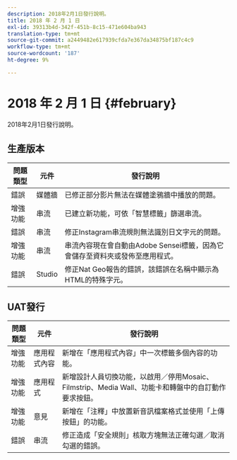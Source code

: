 ```yaml
---
description: 2018年2月1日發行說明。
title: 2018 年 2 月 1 日
exl-id: 39313b4d-342f-451b-8c15-471e604ba943
translation-type: tm+mt
source-git-commit: a2449482e617939cfda7e367da34875bf187c4c9
workflow-type: tm+mt
source-wordcount: '187'
ht-degree: 9%

---
```


# 2018 年 2 月 1 日 {#february}

2018年2月1日發行說明。

## 生產版本

| **問題類型** | **元件** | **發行說明** |
|---|---|---|
| 錯誤 | 媒體牆 | 已修正部分影片無法在媒體塗鴉牆中播放的問題。 |
| 增強功能 | 串流 | 已建立新功能，可依「智慧標籤」篩選串流。 |
| 錯誤 | 串流 | 修正Instagram串流規則無法識別日文字元的問題。 |
| 增強功能 | 串流 | 串流內容現在會自動由Adobe Sensei標籤，因為它會儲存至資料夾或發佈至應用程式。 |
| 錯誤 | Studio | 修正Nat Geo報告的錯誤，該錯誤在名稱中顯示為HTML的特殊字元。 |

## UAT發行

| **問題類型** | **元件** | **發行說明** |
|---|---|---|
| 增強功能 | 應用程式內容 | 新增在「應用程式內容」中一次標籤多個內容的功能。 |
| 增強功能 | 應用程式 | 新增設計人員切換功能，以啟用／停用Mosaic、Filmstrip、Media Wall、功能卡和轉盤中的自訂動作要求按鈕。 |
| 增強功能 | 意見 | 新增在「注釋」中放置新音訊檔案格式並使用「上傳按鈕」的功能。 |
| 錯誤 | 串流 | 修正造成「安全規則」核取方塊無法正確勾選／取消勾選的錯誤。 |
